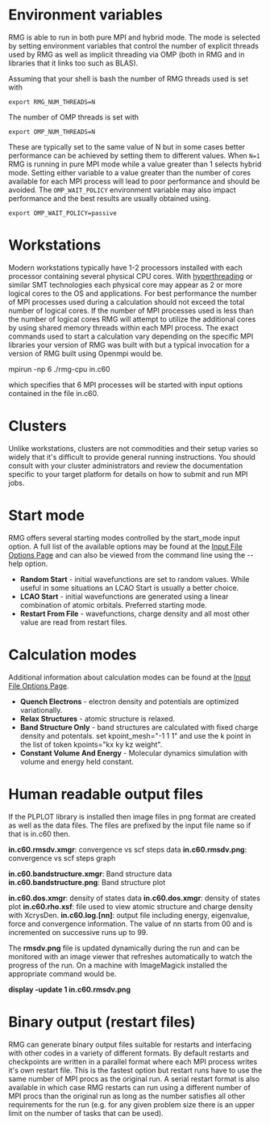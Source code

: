 # Environment variables
RMG is able to run in both pure MPI and hybrid mode. The mode is selected by setting environment variables that control the number of explicit threads used by RMG as well as implicit threading via OMP (both in RMG and in libraries that it links too such as BLAS).

Assuming that your shell is bash the number of RMG threads used is set with

`export RMG_NUM_THREADS=N ` 

The number of OMP threads is set with

`export OMP_NUM_THREADS=N`

These are typically set to the same value of N but in some cases better performance can be achieved by setting them to different values. When `N=1` RMG is running in pure MPI mode while a value greater than 1 selects hybrid mode. Setting either variable to a value greater than the number of cores available for each MPI process will lead to poor performance and should be avoided. The `OMP_WAIT_POLICY` environment variable may also impact performance and the best results are usually obtained using.

`export OMP_WAIT_POLICY=passive`
 
# Workstations
Modern workstations typically have 1-2 processors installed with each processor containing several physical CPU cores. With [hyperthreading](http://www.intel.com/content/www/us/en/architecture-and-technology/hyper-threading/hyper-threading-technology.html) or similar SMT technologies each physical core may appear as 2 or more logical cores to the OS and applications. For best performance the  number of MPI processes used during a calculation should not exceed the total number of logical cores. If the number of MPI processes used is less than the number of logical cores RMG will attempt to utilize the additional cores by using shared memory threads within each MPI process. The exact commands used to start a calculation vary depending on the specific MPI libraries your version of RMG was built with but a typical invocation for a version of RMG built using Openmpi would be.

mpirun -np 6 ./rmg-cpu in.c60

which specifies that 6 MPI processes will be started with input options contained in the file in.c60.

# Clusters
Unlike workstations, clusters are not commodities and their setup varies so widely that it's difficult to provide general running instructions. You should consult with your cluster administrators and review the documentation specific to your target platform for details on how to submit and run MPI jobs.

# Start mode
RMG offers several starting modes controlled by the start_mode input option. A full list of the available options may be found at the [Input File Options Page](https://github.com/RMGDFT/rmgdft/wiki/Input-File-Options) and can also be viewed from the command line using the --help option.

* **Random Start** - initial wavefunctions are set to random values. While useful in some situations an LCAO Start is usually a better choice.
* **LCAO Start** - initial wavefunctions are generated using a linear combination of atomic orbitals. Preferred starting mode.
* **Restart From File** - wavefunctions, charge density and all most other value are read from restart files.



# Calculation modes
Additional information about calculation modes can be found at the [Input File Options Page](https://github.com/RMGDFT/rmgdft/wiki/Input-File-Options).
* **Quench Electrons** - electron density and potentials are optimized variationally.
* **Relax Structures** - atomic structure is relaxed.
* **Band Structure Only** - band structures are calculated with fixed charge density and potentals. set kpoint_mesh="-1 1 1" and use the k point in the list of token kpoints="kx ky kz weight".
* **Constant Volume And Energy** - Molecular dynamics simulation with volume and energy held constant.

# Human readable output files

If the PLPLOT library is installed then image files in png format are created as well as the data files. The files are prefixed by the input file name so if that is in.c60 then.

**in.c60.rmsdv.xmgr**: convergence vs scf steps data
**in.c60.rmsdv.png**: convergence vs scf steps graph

**in.c60.bandstructure.xmgr**: Band structure data
**in.c60.bandstructure.png**: Band structure plot

**in.c60.dos.xmgr**: density of states data
**in.c60.dos.xmgr**: density of states plot
**in.c60.rho.xsf**:  file used to view atomic structure and charge density with XcrysDen.
**in.c60.log.\[nn\]**:  output file including energy, eigenvalue, force and convergence information. The value of nn starts from 00 and is incremented on successive runs up to 99.

The **rmsdv.png** file is updated dynamically during the run and can be monitored with an image viewer that refreshes automatically to watch the progress of the run. On a machine with ImageMagick installed the appropriate command would be.

**display -update 1 in.c60.rmsdv.png**

# Binary output (restart files)
RMG can generate binary output files suitable for restarts and interfacing with other codes in a variety of different formats. By default restarts and checkpoints are written in a parallel format where each MPI process writes it's own restart file. This is the fastest option but restart runs have to use the same number of MPI procs as the original run. A serial restart format is also available in which case RMG restarts can run using a different number of MPI procs than the original run as long as the number satisfies all other requirements for the run (e.g. for any given problem size there is an upper limit on the number of tasks that can be used).
